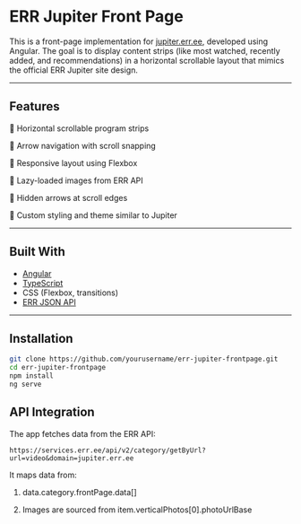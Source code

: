 # ERR Jupiter Front Page

This is a front-page implementation for [jupiter.err.ee](https://jupiter.err.ee), developed using Angular. The goal is to display content strips (like most watched, recently added, and recommendations) in a horizontal scrollable layout that mimics the official ERR Jupiter site design.

---

## Features

🔹 Horizontal scrollable program strips

🔹 Arrow navigation with scroll snapping

🔹 Responsive layout using Flexbox

🔹 Lazy-loaded images from ERR API

🔹 Hidden arrows at scroll edges

🔹 Custom styling and theme similar to Jupiter

---

##  Built With

- [Angular](https://angular.io/)
- [TypeScript](https://www.typescriptlang.org/)
- CSS (Flexbox, transitions)
- [ERR JSON API](https://services.err.ee/api/v2/category/getByUrl?url=video&domain=jupiter.err.ee)

---

## Installation

```bash
git clone https://github.com/yourusername/err-jupiter-frontpage.git
cd err-jupiter-frontpage
npm install
ng serve
```

## API Integration

The app fetches data from the ERR API:

```
https://services.err.ee/api/v2/category/getByUrl?url=video&domain=jupiter.err.ee
```

It maps data from:

  1) data.category.frontPage.data[]

  2) Images are sourced from item.verticalPhotos[0].photoUrlBase
